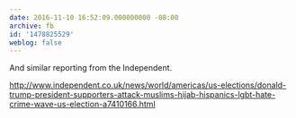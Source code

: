 ```yaml
---
date: 2016-11-10 16:52:09.000000000 -08:00
archive: fb
id: '1478825529'
weblog: false
---
```


And similar reporting from the Independent. 

http://www.independent.co.uk/news/world/americas/us-elections/donald-trump-president-supporters-attack-muslims-hijab-hispanics-lgbt-hate-crime-wave-us-election-a7410166.html
